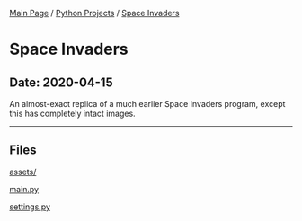 [Main Page](/) / [Python Projects](/python) / [Space Invaders](/python/2020-04-15_Space_Invaders)

# Space Invaders

## Date: 2020-04-15

An almost-exact replica of a much earlier Space Invaders program, except this has completely intact images.

-----

## Files

[assets/](assets)

[main.py](main.py)

[settings.py](settings.py)